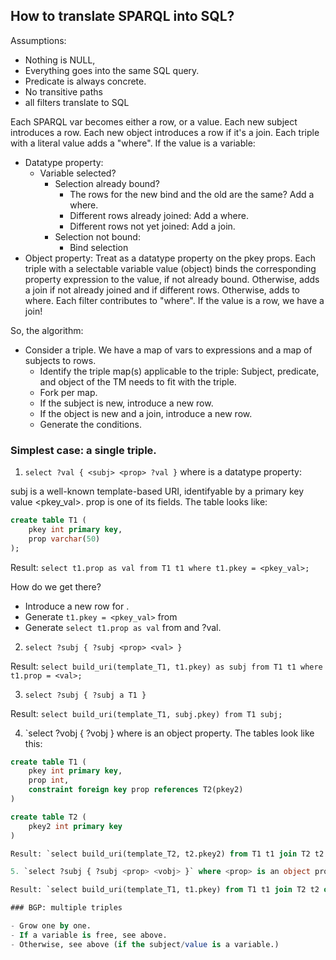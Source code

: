 ## How to translate SPARQL into SQL?

Assumptions: 
- Nothing is NULL,
- Everything goes into the same SQL query.
- Predicate is always concrete.
- No transitive paths
- all filters translate to SQL

Each SPARQL var becomes either a row, or a value.
Each new subject introduces a row.
Each new object introduces a row if it's a join.
Each triple with a literal value adds a "where".
If the value is a variable:
  - Datatype property:
    - Variable selected?
      - Selection already bound?
        - The rows for the new bind and the old are the same?
          Add a where.
        - Different rows already joined:
          Add a where.
        - Different rows not yet joined:
          Add a join.
      - Selection not bound:
        - Bind selection
  - Object property:
    Treat as a datatype property on the pkey props. 
Each triple with a selectable variable value (object) binds the corresponding property expression to the value, if not already bound. 
Otherwise, adds a join if not already joined and if different rows.
Otherwise, adds to where.
Each filter contributes to "where".
If the value is a row, we have a join!

So, the algorithm:

- Consider a triple. We have a map of vars to expressions and a map of subjects to rows.
  - Identify the triple map(s) applicable to the triple:
    Subject, predicate, and object of the TM needs to fit with the triple.
  - Fork per map.
  - If the subject is new, introduce a new row.
  - If the object is new and a join, introduce a new row.
  - Generate the conditions.
  

### Simplest case: a single triple.

1. `select ?val { <subj> <prop> ?val }` where <prop> is a datatype property:

subj is a well-known template-based URI, identifyable by a primary key value <pkey_val>. prop is one of its fields. The table looks like:

```sql
create table T1 (
    pkey int primary key,
    prop varchar(50)
);
```

Result: `select t1.prop as val from T1 t1 where t1.pkey = <pkey_val>;`

How do we get there?
- Introduce a new row for <subj>. 
- Generate `t1.pkey = <pkey_val>` from <subj>
- Generate `select t1.prop as val` from <prop> and ?val.

2. `select ?subj { ?subj <prop> <val> }`

Result: `select build_uri(template_T1, t1.pkey) as subj from T1 t1 where t1.prop = <val>;`

3. `select ?subj { ?subj a T1 }`

Result: `select build_uri(template_T1, subj.pkey) from T1 subj;`

4. `select ?vobj { <subj> <prop> ?vobj } where <prop> is an object property. The tables look like this:

```sql
create table T1 (
    pkey int primary key,
    prop int,
    constraint foreign key prop references T2(pkey2)
)

create table T2 (
    pkey2 int primary key
)

Result: `select build_uri(template_T2, t2.pkey2) from T1 t1 join T2 t2 on t1.prop = t2.pkey2 where t1.pkey = <pkey_val>;`

5. `select ?subj { ?subj <prop> <vobj> }` where <prop> is an object property. 

Result: `select build_uri(template_T1, t1.pkey) from T1 t1 join T2 t2 on t1.prop = t2.pkey where t2.pkey2 = <pkey2_val>;`

### BGP: multiple triples

- Grow one by one.
- If a variable is free, see above.
- Otherwise, see above (if the subject/value is a variable.)
